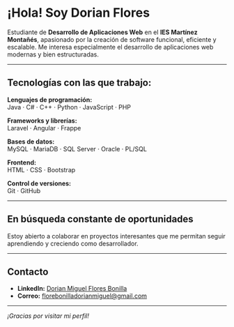 #  ¡Hola! Soy Dorian Flores

 Estudiante de **Desarrollo de Aplicaciones Web** en el **IES Martínez Montañés**, apasionado por la creación de software funcional, eficiente y escalable. Me interesa especialmente el desarrollo de aplicaciones web modernas y bien estructuradas.

---

##  Tecnologías con las que trabajo:

**Lenguajes de programación:**  
Java · C# · C++ · Python · JavaScript ·  PHP

**Frameworks y librerías:**  
Laravel · Angular · Frappe

**Bases de datos:**  
MySQL · MariaDB · SQL Server · Oracle · PL/SQL

**Frontend:**  
HTML · CSS · Bootstrap

**Control de versiones:**  
Git · GitHub

---

##  En búsqueda constante de oportunidades

Estoy abierto a colaborar en proyectos interesantes que me permitan seguir aprendiendo y creciendo como desarrollador.

---

##  Contacto

- **LinkedIn:** [Dorian Miguel Flores Bonilla](https://www.linkedin.com/in/dorian-miguel-flores-bonilla-665283230)  
- **Correo:** florebonilladorianmiguel@gmail.com

---

 *¡Gracias por visitar mi perfil!*
